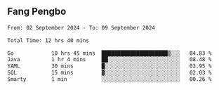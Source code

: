 ## Fang Pengbo

<!--START_SECTION:waka-->

```txt
From: 02 September 2024 - To: 09 September 2024

Total Time: 12 hrs 40 mins

Go            10 hrs 45 mins  █████████████████████▒░░░   84.83 %
Java          1 hr 4 mins     ██░░░░░░░░░░░░░░░░░░░░░░░   08.48 %
YAML          30 mins         █░░░░░░░░░░░░░░░░░░░░░░░░   03.95 %
SQL           15 mins         ▓░░░░░░░░░░░░░░░░░░░░░░░░   02.03 %
Smarty        1 min           ░░░░░░░░░░░░░░░░░░░░░░░░░   00.26 %
```

<!--END_SECTION:waka-->